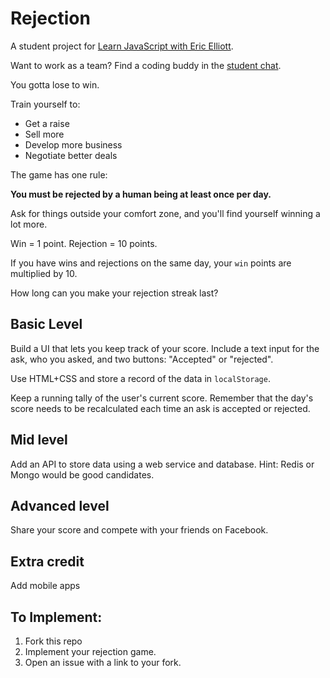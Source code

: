 # Rejection

A student project for [Learn JavaScript with Eric Elliott](https://ericelliottjs.com).

Want to work as a team? Find a coding buddy in the [student chat](https://gitter.im/learn-javascript-courses/javascript-questions).

You gotta lose to win.

Train yourself to:

* Get a raise
* Sell more
* Develop more business
* Negotiate better deals

The game has one rule:

**You must be rejected by a human being at least once per day.**

Ask for things outside your comfort zone, and you'll find yourself winning a lot more.

Win = 1 point.
Rejection = 10 points.

If you have wins and rejections on the same day, your `win` points are multiplied by 10.

How long can you make your rejection streak last?


## Basic Level

Build a UI that lets you keep track of your score. Include a text input for the ask, who you asked, and two buttons: "Accepted" or "rejected".

Use HTML+CSS and store a record of the data in `localStorage`.

Keep a running tally of the user's current score. Remember that the day's score needs to be recalculated each time an ask is accepted or rejected.


## Mid level

Add an API to store data using a web service and database. Hint: Redis or Mongo would be good candidates.


## Advanced level

Share your score and compete with your friends on Facebook.


## Extra credit

Add mobile apps


## To Implement:

1. Fork this repo
2. Implement your rejection game.
3. Open an issue with a link to your fork.

